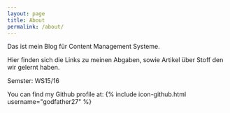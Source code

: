 ```yaml
---
layout: page
title: About
permalink: /about/
---
```


Das ist mein Blog für Content Management Systeme.

Hier finden sich die Links zu meinen Abgaben, sowie Artikel über Stoff den wir gelernt haben.

Semster: WS15/16

You can find my Github profile at:
{% include icon-github.html username="godfather27" %}
